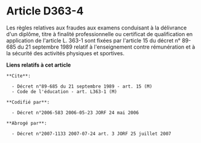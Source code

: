 # Article D363-4

Les règles relatives aux fraudes aux examens conduisant à la délivrance d'un diplôme, titre à finalité professionnelle ou
certificat de qualification en application de l'article L. 363-1 sont fixées par l'article 15 du décret n° 89-685 du 21
septembre 1989 relatif à l'enseignement contre rémunération et à la sécurité des activités physiques et sportives.

**Liens relatifs à cet article**

	**Cite**:

	  - Décret n°89-685 du 21 septembre 1989 - art. 15 (M)
	  - Code de l'éducation - art. L363-1 (M)

	**Codifié par**:

	  - Décret n°2006-583 2006-05-23 JORF 24 mai 2006

	**Abrogé par**:

	  - Décret n°2007-1133 2007-07-24 art. 3 JORF 25 juillet 2007
